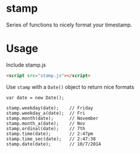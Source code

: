 stamp
=====

Series of functions to nicely format your timestamp.

# Usage

Include stamp.js

```HTML
<script src="stamp.js"></script>
```

Use `stamp` with a `Date()` object to return nice formats

```JS
var date = new Date();

stamp.weekday(date);    // Friday
stamp.weekday_a(date);  // Fri
stamp.month(date);      // November
stamp.month_a(date);    // Nov
stamp.ordinal(date);    // 7th
stamp.time(date);       // 2:47pm
stamp.time_sec(date);   // 2:47:38
stamp.date(date);       // 10/7/2014
```
